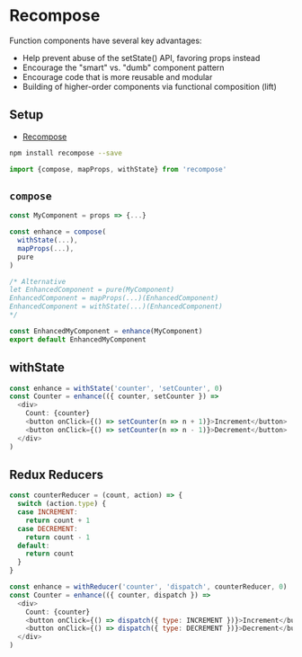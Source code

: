 # Recompose

Function components have several key advantages:

* Help prevent abuse of the setState() API, favoring props instead
* Encourage the "smart" vs. "dumb" component pattern
* Encourage code that is more reusable and modular
* Building of higher-order components via functional composition (lift)

## Setup

* [Recompose](https://github.com/acdlite/recompose)

```bash
npm install recompose --save
```

```javascript
import {compose, mapProps, withState} from 'recompose'
```

## `compose`

```javascript
const MyComponent = props => {...}

const enhance = compose(
  withState(...),
  mapProps(...),
  pure
)

/* Alternative
let EnhancedComponent = pure(MyComponent)
EnhancedComponent = mapProps(...)(EnhancedComponent)
EnhancedComponent = withState(...)(EnhancedComponent)
*/

const EnhancedMyComponent = enhance(MyComponent)
export default EnhancedMyComponent
```

## withState

```javascript
const enhance = withState('counter', 'setCounter', 0)
const Counter = enhance(({ counter, setCounter }) =>
  <div>
    Count: {counter}
    <button onClick={() => setCounter(n => n + 1)}>Increment</button>
    <button onClick={() => setCounter(n => n - 1)}>Decrement</button>
  </div>
)
```


## Redux Reducers

```javascript
const counterReducer = (count, action) => {
  switch (action.type) {
  case INCREMENT:
    return count + 1
  case DECREMENT:
    return count - 1
  default:
    return count
  }
}

const enhance = withReducer('counter', 'dispatch', counterReducer, 0)
const Counter = enhance(({ counter, dispatch }) =>
  <div>
    Count: {counter}
    <button onClick={() => dispatch({ type: INCREMENT })}>Increment</button>
    <button onClick={() => dispatch({ type: DECREMENT })}>Decrement</button>
  </div>
)
```